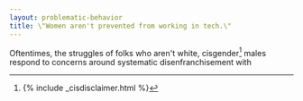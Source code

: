 ```yaml
---
layout: problematic-behavior
title: \"Women aren't prevented from working in tech.\"
---
```


Oftentimes, the struggles of folks who aren't white, cisgender[^1] males respond to concerns around systematic disenfranchisement with 

[^1]: {% include _cisdisclaimer.html %}